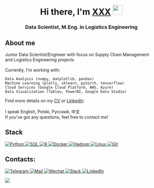 <h1 align="center">Hi there, I'm <a href="https://github.com/BaiWeilong" target="_blank">XXX</a> 
<img src="https://user-images.githubusercontent.com/104026556/164068846-208470be-f459-41b4-934e-71cb06be30c0.gif" height="32"/></h1>
<h3 align="center">Data Scientist, M.Eng. in Logistics Engineering</h3> 


<h2>About me</h2>
Junior Data Scientist/Engineer with focus on Supply Chain Management and Logistics Engineering projects
<br><br>
 Currently, I'm working with:
 
    Data Analysis (numpy, matplotlib, pandas)
    Machine Learning (plotly, sklearn, pytorch, tensorflow)
    Cloud Services (Google Cloud Platform, AWS, Azure)
    Data Visualization (Tableu, PowerBI, Google Data Studio)

Find more details on my <a href="https://docs.google.com">CV</a> or <a href="https://linkedin.com">LinkedIn</a>
<br><br>
I speak English, Polski, Русский, 中文
<br>
If you've got any questions, feel free to contact me!

<h2>Stack</h2>

 <a href="https://en.wikipedia.org/wiki/Python_(programming_language)">
  <img src="https://user-images.githubusercontent.com/104026556/164074336-609ebdbd-0569-4d9b-99be-7fbbfe3cab36.png" alt="Python">
</a> 

 <a href="https://en.wikipedia.org/wiki/SQL">
  <img src="https://user-images.githubusercontent.com/104026556/164073913-c117e93d-1f94-49c3-acb6-1a25bc835d29.png" alt="SQL">
</a> 

 <a href="https://en.wikipedia.org/wiki/R_(programming_language)">
  <img src="https://user-images.githubusercontent.com/104026556/164074549-d72c99a7-7288-41f4-bb86-2dce5902c3e2.png" alt="R">
</a> 

 <a href="https://en.wikipedia.org/wiki/Docker_(software)">
  <img src="https://user-images.githubusercontent.com/104026556/164074722-57389daf-09aa-4b89-892a-040874eaed5d.png" alt="Docker">
</a> 

 <a href="https://en.wikipedia.org/wiki/Apache_Hadoop">
  <img src="https://user-images.githubusercontent.com/104026556/164075165-873ccea2-70f9-4f61-b08f-8c1a5fce03e0.png" alt="Hadoop">
</a> 

 <a href="https://en.wikipedia.org/wiki/Linux">
  <img src="https://user-images.githubusercontent.com/104026556/164075170-f4547c86-00c0-4ed7-9963-48a56bbb8637.png" alt="Linux">
</a> 

 <a href="https://en.wikipedia.org/wiki/Git">
  <img src="https://user-images.githubusercontent.com/104026556/164075171-813ad007-55fa-4a4c-b5be-cafe03c2f916.png" alt="Git">
</a> 


<h2>Contacts:</h2>

 <a href="https://telegram.com/">
  <img src="https://user-images.githubusercontent.com/104026556/164077517-a9be639b-0a7a-4609-a2f4-78bee2c99791.png" alt="Telegram">
</a> 

 <a href="mailto://">
  <img src="https://user-images.githubusercontent.com/104026556/164077532-7c78adfc-75ab-4c8c-9e7f-fc66cac481ae.png" alt="Mail">
</a> 

 <a href="Wechat">
  <img src="https://user-images.githubusercontent.com/104026556/164077540-9fa98882-abdc-4e0e-b2f6-a90be2b0fc5c.png" alt="Wechat">
</a> 

 <a href="https://slack.com/">
  <img src="https://user-images.githubusercontent.com/104026556/164077522-068d7282-1196-46bf-aa96-e5dd3c080b1e.png" alt="Slack">
</a> 

 <a href="https://linkedin.com">
  <img src="https://user-images.githubusercontent.com/104026556/164077544-936ba129-8618-4a4d-906e-488da59053f7.png" alt="LinkedIn">
</a> 

![](https://komarev.com/ghpvc/?username=BaiWeilong)
